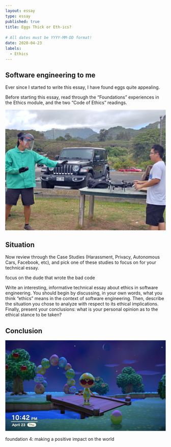 ```yaml
---
layout: essay
type: essay
published: true
title: Eggs Thick or Eth-ics?

# All dates must be YYYY-MM-DD format!
date: 2020-04-23
labels:
  - Ethics
---
```


## Software engineering to me

Ever since I started to write this essay, I have found eggs quite appealing.

Before starting this essay, read through the “Foundations” experiences in the Ethics module, and the two “Code of Ethics” readings.

<img class="ui fluid rounded image" src="../images/ethics-droneSafety.jpg">

## Situation

Now review through the Case Studies (Harassment, Privacy, Autonomous Cars, Facebook, etc), and pick one of these studies to focus on for your technical essay.

focus on the dude that wrote the bad code

Write an interesting, informative technical essay about ethics in software engineering. You should begin by discussing, in your own words, what you think “ethics” means in the context of software engineering. Then, describe the situation you chose to analyze with respect to its ethical implications. Finally, present your conclusions: what is your personal opinion as to the ethical stance to be taken?

## Conclusion

<img class="ui large right floated rounded image" src="../images/ethics-animalXing.jpg">

foundation 4: making a positive impact on the world
